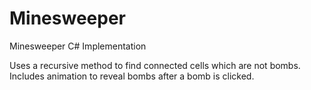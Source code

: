 # Minesweeper
Minesweeper C# Implementation

Uses a recursive method to find connected cells which are not bombs. Includes animation to reveal bombs after a bomb is clicked.
